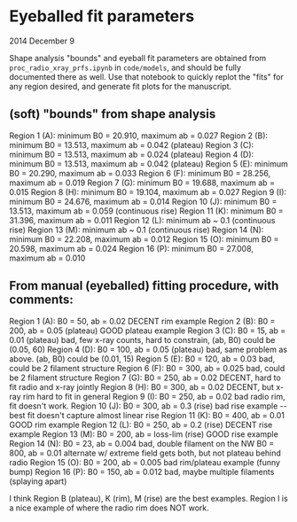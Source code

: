 Eyeballed fit parameters
========================
2014 December 9

Shape analysis "bounds" and eyeball fit parameters are obtained from
`proc_radio_xray_prfs.ipynb` in `code/models`, and should be fully documented
there as well.  Use that notebook to quickly replot the "fits" for any region
desired, and generate fit plots for the manuscript.

## (soft) "bounds" from shape analysis

Region 1 (A): minimum B0 = 20.910, maximum ab = 0.027
Region 2 (B): minimum B0 = 13.513, maximum ab = 0.042 (plateau)
Region 3 (C): minimum B0 = 13.513, maximum ab = 0.024 (plateau)
Region 4 (D): minimum B0 = 13.513, maximum ab = 0.042 (plateau)
Region 5 (E): minimum B0 = 20.290, maximum ab = 0.033
Region 6 (F): minimum B0 = 28.256, maximum ab = 0.019
Region 7 (G): minimum B0 = 19.688, maximum ab = 0.015
Region 8 (H): minimum B0 = 19.104, maximum ab = 0.027
Region 9 (I): minimum B0 = 24.676, maximum ab = 0.014
Region 10 (J): minimum B0 = 13.513, maximum ab = 0.059 (continuous rise)
Region 11 (K): minimum B0 = 31.396, maximum ab = 0.011
Region 12 (L): minimum ab ~ 0.1 (continuous rise)
Region 13 (M): minimum ab ~ 0.1 (continuous rise)
Region 14 (N): minimum B0 = 22.208, maximum ab = 0.012
Region 15 (O): minimum B0 = 20.598, maximum ab = 0.024
Region 16 (P): minimum B0 = 27.008, maximum ab = 0.010

## From manual (eyeballed) fitting procedure, with comments:

Region  1 (A): B0 =  50, ab = 0.02               DECENT rim example
Region  2 (B): B0 = 200, ab = 0.05     (plateau) GOOD plateau example
Region  3 (C): B0 =  15, ab = 0.01     (plateau) bad, few x-ray counts, hard to constrain, (ab, B0) could be (0.05, 60)
Region  4 (D): B0 = 100, ab = 0.05     (plateau) bad, same problem as above.  (ab, B0) could be (0.01, 15)
Region  5 (E): B0 = 120, ab = 0.03               bad, could be 2 filament structure
Region  6 (F): B0 = 300, ab = 0.025              bad, could be 2 filament structure
Region  7 (G): B0 = 250, ab = 0.02               DECENT, hard to fit radio and x-ray jointly
Region  8 (H): B0 = 300, ab = 0.02               DECENT, but x-ray rim hard to fit in general
Region  9 (I): B0 = 250, ab = 0.02               bad radio rim, fit doesn't work.
Region 10 (J): B0 = 300, ab = 0.3      (rise)    bad rise example -- best fit doesn't capture almost linear rise
Region 11 (K): B0 = 400, ab = 0.01               GOOD rim example
Region 12 (L): B0 = 250, ab = 0.2      (rise)    DECENT rise example
Region 13 (M): B0 = 200, ab = loss-lim (rise)    GOOD rise example
Region 14 (N): B0 =  23, ab = 0.004              bad, double filament on the NW
               B0 = 800, ab = 0.01                  alternate w/ extreme field gets both, but not plateau behind radio
Region 15 (O): B0 = 200, ab = 0.005              bad rim/plateau example (funny bump)
Region 16 (P): B0 = 150, ab = 0.012              bad, maybe multiple filaments (splaying apart)

I think Region B (plateau), K (rim), M (rise) are the best examples.
Region I is a nice example of where the radio rim does NOT work.
